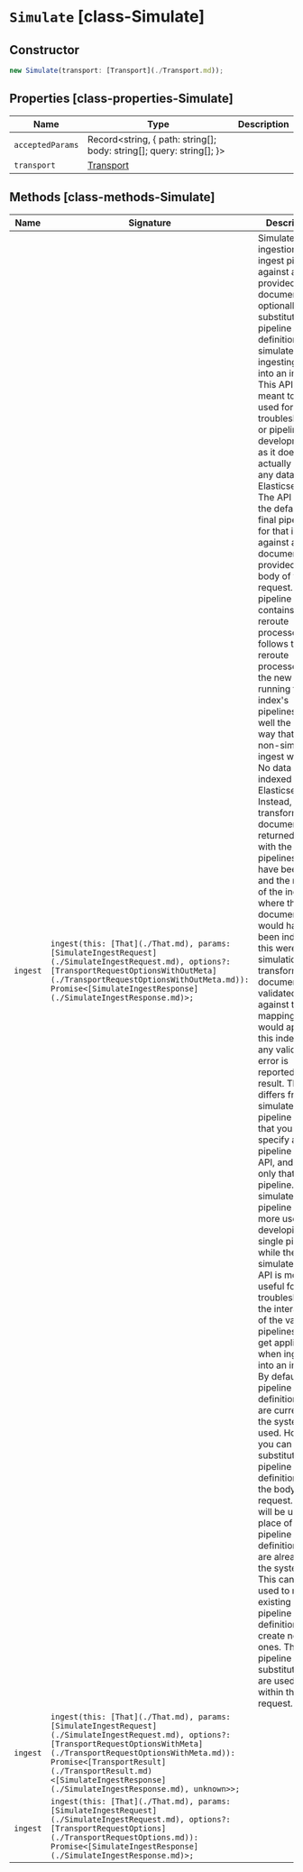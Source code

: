# `Simulate` [class-Simulate]

## Constructor

```typescript
new Simulate(transport: [Transport](./Transport.md));
```

## Properties [class-properties-Simulate]

| Name | Type | Description |
| - | - | - |
| `acceptedParams` | Record<string, { path: string[]; body: string[]; query: string[]; }> | &nbsp; |
| `transport` | [Transport](./Transport.md) | &nbsp; |

## Methods [class-methods-Simulate]

| Name | Signature | Description |
| - | - | - |
| `ingest` | `ingest(this: [That](./That.md), params: [SimulateIngestRequest](./SimulateIngestRequest.md), options?: [TransportRequestOptionsWithOutMeta](./TransportRequestOptionsWithOutMeta.md)): Promise<[SimulateIngestResponse](./SimulateIngestResponse.md)>;` | Simulate data ingestion. Run ingest pipelines against a set of provided documents, optionally with substitute pipeline definitions, to simulate ingesting data into an index. This API is meant to be used for troubleshooting or pipeline development, as it does not actually index any data into Elasticsearch. The API runs the default and final pipeline for that index against a set of documents provided in the body of the request. If a pipeline contains a reroute processor, it follows that reroute processor to the new index, running that index's pipelines as well the same way that a non-simulated ingest would. No data is indexed into Elasticsearch. Instead, the transformed document is returned, along with the list of pipelines that have been run and the name of the index where the document would have been indexed if this were not a simulation. The transformed document is validated against the mappings that would apply to this index, and any validation error is reported in the result. This API differs from the simulate pipeline API in that you specify a single pipeline for that API, and it runs only that one pipeline. The simulate pipeline API is more useful for developing a single pipeline, while the simulate ingest API is more useful for troubleshooting the interaction of the various pipelines that get applied when ingesting into an index. By default, the pipeline definitions that are currently in the system are used. However, you can supply substitute pipeline definitions in the body of the request. These will be used in place of the pipeline definitions that are already in the system. This can be used to replace existing pipeline definitions or to create new ones. The pipeline substitutions are used only within this request. |
| `ingest` | `ingest(this: [That](./That.md), params: [SimulateIngestRequest](./SimulateIngestRequest.md), options?: [TransportRequestOptionsWithMeta](./TransportRequestOptionsWithMeta.md)): Promise<[TransportResult](./TransportResult.md)<[SimulateIngestResponse](./SimulateIngestResponse.md), unknown>>;` | &nbsp; |
| `ingest` | `ingest(this: [That](./That.md), params: [SimulateIngestRequest](./SimulateIngestRequest.md), options?: [TransportRequestOptions](./TransportRequestOptions.md)): Promise<[SimulateIngestResponse](./SimulateIngestResponse.md)>;` | &nbsp; |
